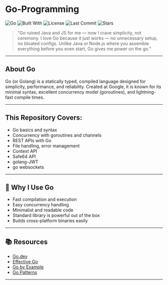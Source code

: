 # Go-Programming

![Go](https://img.shields.io/badge/Language-Go-blue)
![Built With](https://img.shields.io/badge/Built%20With-Golang-informational)
![License](https://img.shields.io/github/license/AdityaByte/Go-Programming)
![Last Commit](https://img.shields.io/github/last-commit/AdityaByte/Go-Programming)
![Stars](https://img.shields.io/github/stars/AdityaByte/Go-Programming?style=social)

> “Go ruined Java and JS for me — now I crave simplicity, not ceremony. I love Go because it just works — no unnecessary setup, no bloated configs. Unlike Java or Node.js where you assemble everything before you even start, Go gives me power on the go.”

---

## About Go
Go (or Golang) is a statically typed, compiled language designed for simplicity, performance, and reliability. Created at Google, it is known for its minimal syntax, excellent concurrency model (goroutines), and lightning-fast compile times.

---

## This Repository Covers:
- Go basics and syntax
- Concurrency with goroutines and channels
- REST APIs with Go
- File handling, error management
- Context API
- Safe64 API
- golang-JWT
- go websockets

---

## 🧠 Why I Use Go
- Fast compilation and execution
- Easy concurrency handling
- Minimalist and readable code
- Standard library is powerful out of the box
- Builds cross-platform binaries easily

---

## 📚 Resources
- [Go.dev](https://go.dev/)
- [Effective Go](https://go.dev/doc/effective_go)
- [Go by Example](https://gobyexample.com/)
- [Go Patterns](https://github.com/tmrts/go-patterns)

---